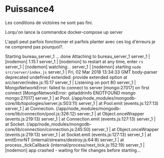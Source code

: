 # Puissance4

Les conditions de victoires ne sont pas fini.

Lorqu'on lance la commandce docker-compose up server

L'appli peut parfois fonctionner et parfois planter avec ces log d'érreurs je ne comprend pas pourquoi?.

Starting bureau_server_1 ... done
Attaching to bureau_server_1
server_1  | [nodemon] 1.15.1
server_1  | [nodemon] to restart at any time, enter `rs`
server_1  | [nodemon] watching: *.*
server_1  | [nodemon] starting `node src/server/index.js`
server_1  | Fri, 02 Mar 2018 13:34:33 GMT body-parser deprecated undefined extended: provide extended option at src/server/index.js:15:17
server_1  | Listening on port 80
server_1  | MongoNetworkError: failed to connect to server [mongo:27017] on first connect [MongoNetworkError: getaddrinfo ENOTFOUND mongo mongo:27017]
server_1  |     at Pool.<anonymous> (/app/node_modules/mongodb-core/lib/topologies/server.js:503:11)
server_1  |     at Pool.emit (events.js:127:13)
server_1  |     at Connection.<anonymous> (/app/node_modules/mongodb-core/lib/connection/pool.js:326:12)
server_1  |     at Object.onceWrapper (events.js:219:13)
server_1  |     at Connection.emit (events.js:127:13)
server_1  |     at Socket.<anonymous> (/app/node_modules/mongodb-core/lib/connection/connection.js:245:50)
server_1  |     at Object.onceWrapper (events.js:219:13)
server_1  |     at Socket.emit (events.js:127:13)
server_1  |     at emitErrorNT (internal/streams/destroy.js:64:8)
server_1  |     at process._tickCallback (internal/process/next_tick.js:152:19)
server_1  | [nodemon] app crashed - waiting for file changes before starting...
